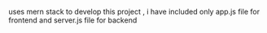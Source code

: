 uses mern stack to develop this project , i have included only app.js file for frontend and server.js file for backend
